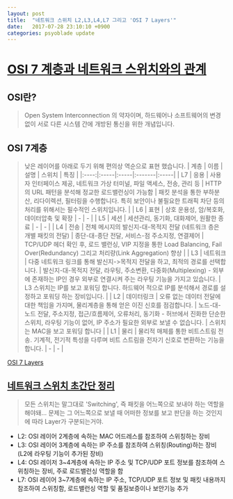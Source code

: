 ```yaml
---
layout: post
title:  "네트워크 스위치 L2,L3,L4,L7 그리고 'OSI 7 Layers'"
date:   2017-07-28 23:10:10 +0900
categories: psyoblade update
---
```

# [OSI 7 계층과 네트워크 스위치와의 관계](http://soul0.tistory.com/140)
## OSI란?
> Open System Interconnection 의 약자이며, 하드웨어나 소프트웨어의 변경 없이 서로 다른 시스템 간에 개방된 통신을 위한 개념입니다.


## OSI 7계층
> 낮은 레이어를 아래로 두기 위해 편의상 역순으로 표현 했습니다.
| 계층 | 이름 | 설명 | 스위치 | 특징 |
|:----:|:-----|:-----|:-------|:-----|
| L7 | 응용 | 사용자 인터페이스 제공, 네트워크 가상 터미널, 파일 액세스, 전송, 관리 등 | HTTP의 URL 패턴을 분석해 정교한 로드밸런싱이 가능함 | 패킷 분석을 통한 부하분산, 리다이렉션, 필터링을 수행합니다. 특히 보안이나 불필요한 트래픽 차단 등의 처리를 위해서는 필수적인 스위치입니다. |
| L6 | 표현 | 상호 운용성, 암/복호화, 데이터압축 및 확장 | - | - |
| L5 | 세션 | 세션관리, 동기화, 대화제어, 원활한 종료 | - | - |
| L4 | 전송 | 전체 메시지의 발신지-대-목적지 전달 (네트워크 층은 개별 패킷의 전달) | 종단-대-종단 전달, 서비스-점 주소지정, 연결제어 | TCP/UDP 헤더 확인 후, 로드 밸런싱, VIP 지정을 통한 Load Balancing, Fail Over(Redundancy) 그리고 처리량(Link Aggregation) 향상 |
| L3 | 네트워크 | 다중 네트워크 링크를 통해 발신지->목적지 전달을 하고, 최적의 경로를 선택합니다.  | 발신지-대-목적지 전달, 라우팅, 주소변환, 다중화(Multiplexing) - 외부에 존재하는 IP인 경우 외부로 연결시켜 주는 라우팅 기능을 가지고 있습니다. | L3 스위치는 IP를 보고 포워딩 합니다. 하드웨어 적으로 IP를 분석해서 경로를 설정하고 포워딩 하는 장비입니다. |
| L2 | 데이터링크 | 오류 없는 데이터 전달에 대한 책임을 가지며, 물리계층을 통해 얻은 이진 신호를 점검합니다. | 노드-대-노드 전달, 주소지정, 접근/흐름제어, 오류처리, 동기화 - 허브에서 진화한 단순한 스위치, 라우팅 기능이 없어, IP 주소가 필요한 외부로 보낼 수 없습니다. | 스위치는 MAC을 보고 포워딩 합니다 |
| L1 | 물리 | 물리적 매체를 통한 비트스트림 전송. 기계적, 전기적 특성을 다루며 비트 스트림을 전자기 신호로 변환하는 기능을 합니다. | - | - |

[OSI 7 Layers](images/osi_7_layers.png)

## [네트워크 스위치 초간단 정리](http://defensecurity.tistory.com/9)
> 모든 스위치는 말그대로 'Switching', 즉 패킷을 어느쪽으로 보내야 하는 역할을 해야돼... 문제는 그 어느쪽으로 보낼 때 어떠한 정보를 보고 판단을 하는 것인지에 따라 Layer가 구분되는거야.
* L2: OSI 레이어 2계층에 속하는 MAC 어드레스를 참조하여 스위칭하는 장비
* L3: OSI 레이어 3계층에 속하는 IP 주소를 참조하여 스위칭(Routing)하는 장비 (L2에 라우팅 기능이 추가된 장비)
* L4: OSI 레이저 3~4계층에 속하는 IP 주소 및 TCP/UDP 포트 정보를 참조하여 스위칭하는 장비, 주로 로드밸런싱 역할을 함
* L7: OSI 레이어 3~7계층에 속하는 IP 주소, TCP/UDP 포트 정보 및 패킷 내용까지 참조하여 스위칭함, 로드밸런싱 역할 및 품질보증이나 보안기능 추가

